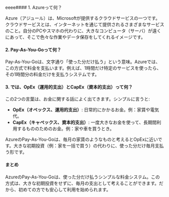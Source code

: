 eeee#### 1. Azureって何？

Azure（アジュール）は、Microsoftが提供するクラウドサービスの一つです。クラウドサービスとは、インターネットを通じて提供されるさまざまなサービスのこと。自分のPCやスマホの代わりに、大きなコンピュータ（サーバ）が遠くにあって、そこで色々な作業やデータ保存をしてくれるイメージです。

#### 2. Pay-As-You-Goって何？

Pay-As-You-Goは、文字通り「使った分だけ払う」という意味。Azureでは、この方式で料金を支払います。例えば、1時間だけ特定のサービスを使ったら、その1時間分の料金だけを支払うシステムです。

#### 3. では、OpEx（運用的支出）とCapEx（資本的支出）って何？

この2つの言葉は、お金に関する話によく出てきます。シンプルに言うと:

- **OpEx（オペックス、運用的支出）**: 日常的にかかるお金。例：家賃や電気代。
- **CapEx（キャペックス、資本的支出）**: 一度大きなお金を使って、長期間利用するもののためのお金。例：家や車を買うとき。

AzureのPay-As-You-Goは、毎月の家賃のようなものと考えるとOpExに近いです。大きな初期投資（例：家を一括で買う）の代わりに、使った分だけ毎月支払う形です。

#### まとめ

AzureのPay-As-You-Goは、使った分だけ払うシンプルな料金システム。この方式は、大きな初期投資をせずに、毎月の支出として考えることができます。だから、初めての方でも安心して利用を始められます。
